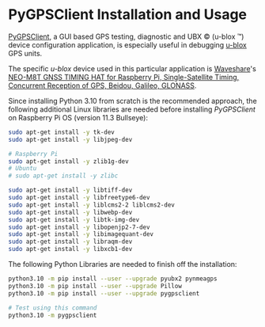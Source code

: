 # PyGPSClient Installation and Usage

[PyGPSClient](https://github.com/semuconsulting/PyGPSClient), a GUI based GPS testing, diagnostic and UBX © (u-blox ™) device configuration application, is especially useful in debugging [u-blox](https://www.u-blox.com/en) GPS units.

The specific *u-blox* device used in this particular application is [Waveshare](https://www.waveshare.com)'s [NEO-M8T GNSS TIMING HAT for Raspberry Pi, Single-Satellite Timing, Concurrent Reception of GPS, Beidou, Galileo, GLONASS](https://www.waveshare.com/neo-m8t-gnss-timing-hat.htm).

Since installing Python 3.10 from scratch is the recommended approach, the following additional Linux libraries are needed before installing *PyGPSClient* on Raspberry Pi OS (version 11.3 Bullseye):

```bash
sudo apt-get install -y tk-dev
sudo apt-get install -y libjpeg-dev

# Raspberry Pi
sudo apt-get install -y zlib1g-dev
# Ubuntu
# sudo apt-get install -y zlibc

sudo apt-get install -y libtiff-dev
sudo apt-get install -y libfreetype6-dev
sudo apt-get install -y liblcms2-2 liblcms2-dev
sudo apt-get install -y libwebp-dev
sudo apt-get install -y libtk-img-dev
sudo apt-get install -y libopenjp2-7-dev
sudo apt-get install -y libimagequant-dev
sudo apt-get install -y libraqm-dev
sudo apt-get install -y libxcb1-dev
```

The following Python Libraries are needed to finish off the installation:

```bash
python3.10 -m pip install --user --upgrade pyubx2 pynmeagps
python3.10 -m pip install --user --upgrade Pillow
python3.10 -m pip install --user --upgrade pygpsclient

# Test using this command
python3.10 -m pygpsclient
```
